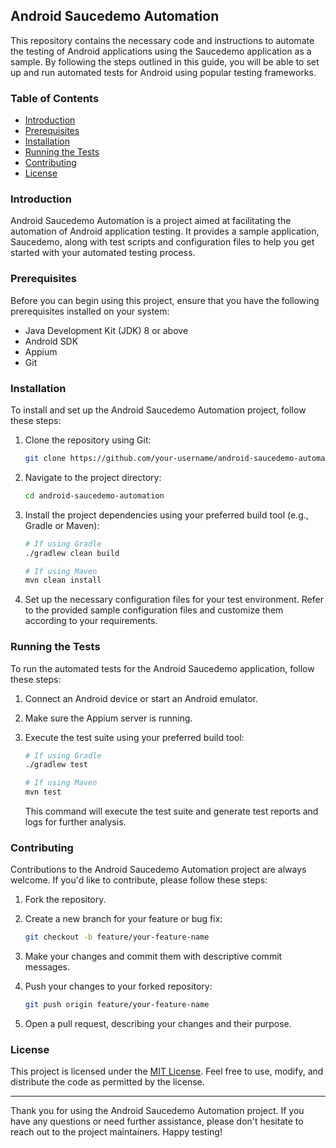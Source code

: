 ## Android Saucedemo Automation

This repository contains the necessary code and instructions to automate the testing of Android applications using the Saucedemo application as a sample. By following the steps outlined in this guide, you will be able to set up and run automated tests for Android using popular testing frameworks.

### Table of Contents

- [Introduction](#introduction)
- [Prerequisites](#prerequisites)
- [Installation](#installation)
- [Running the Tests](#running-the-tests)
- [Contributing](#contributing)
- [License](#license)

### Introduction

Android Saucedemo Automation is a project aimed at facilitating the automation of Android application testing. It provides a sample application, Saucedemo, along with test scripts and configuration files to help you get started with your automated testing process.

### Prerequisites

Before you can begin using this project, ensure that you have the following prerequisites installed on your system:

- Java Development Kit (JDK) 8 or above
- Android SDK
- Appium
- Git

### Installation

To install and set up the Android Saucedemo Automation project, follow these steps:

1. Clone the repository using Git:

   ```bash
   git clone https://github.com/your-username/android-saucedemo-automation.git
   ```

2. Navigate to the project directory:

   ```bash
   cd android-saucedemo-automation
   ```

3. Install the project dependencies using your preferred build tool (e.g., Gradle or Maven):

   ```bash
   # If using Gradle
   ./gradlew clean build
   
   # If using Maven
   mvn clean install
   ```

4. Set up the necessary configuration files for your test environment. Refer to the provided sample configuration files and customize them according to your requirements.

### Running the Tests

To run the automated tests for the Android Saucedemo application, follow these steps:

1. Connect an Android device or start an Android emulator.

2. Make sure the Appium server is running.

3. Execute the test suite using your preferred build tool:

   ```bash
   # If using Gradle
   ./gradlew test
   
   # If using Maven
   mvn test
   ```

   This command will execute the test suite and generate test reports and logs for further analysis.

### Contributing

Contributions to the Android Saucedemo Automation project are always welcome. If you'd like to contribute, please follow these steps:

1. Fork the repository.

2. Create a new branch for your feature or bug fix:

   ```bash
   git checkout -b feature/your-feature-name
   ```

3. Make your changes and commit them with descriptive commit messages.

4. Push your changes to your forked repository:

   ```bash
   git push origin feature/your-feature-name
   ```

5. Open a pull request, describing your changes and their purpose.

### License

This project is licensed under the [MIT License](LICENSE). Feel free to use, modify, and distribute the code as permitted by the license.

---

Thank you for using the Android Saucedemo Automation project. If you have any questions or need further assistance, please don't hesitate to reach out to the project maintainers. Happy testing!
